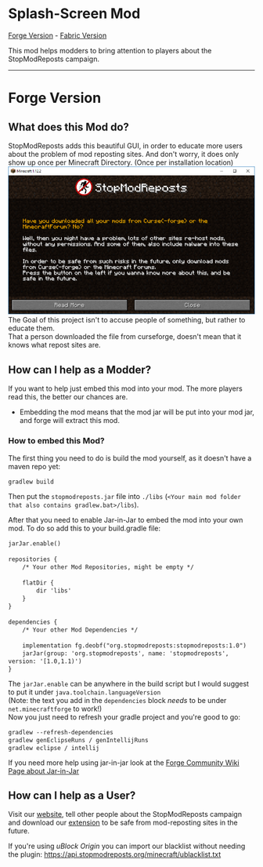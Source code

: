 # Splash-Screen Mod
[Forge Version](https://github.com/StopModReposts/Splash-Screen-Mod) - [Fabric Version](https://github.com/StopModReposts/Splash-Screen-Mod-Fabric)

This mod helps modders to bring attention to players about the StopModReposts campaign.

---
# Forge Version

## What does this Mod do?
StopModReposts adds this beautiful GUI, in order to educate more users about the problem of mod reposting sites.
And don't worry, it does only show up once per Minecraft Directory. (Once per installation location)</br>
![Preview Image](https://raw.githubusercontent.com/StopModReposts/Splash-Screen-Mod/master/preview.png)</br>
The Goal of this project isn't to accuse people of something, but rather to educate them.</br>
That a person downloaded the file from curseforge, doesn't mean that it knows what repost sites are.

## How can I help as a Modder?
If you want to help just embed this mod into your mod.
The more players read this, the better our chances are.
* Embedding the mod means that the mod jar will be put into your mod jar, and forge will extract this mod.

### How to embed this Mod?
The first thing you need to do is build the mod yourself, as it doesn't have a maven repo yet:
```
gradlew build
```

Then put the `stopmodreposts.jar` file into `./libs` (`<Your main mod folder that also contains gradlew.bat>/libs`).

After that you need to enable Jar-in-Jar to embed the mod into your own mod. To do so add this to your build.gradle file:
```GRADLE
jarJar.enable()

repositories {
    /* Your other Mod Repositories, might be empty */

    flatDir {
        dir 'libs'
    }
}

dependencies {
    /* Your other Mod Dependencies */

    implementation fg.deobf("org.stopmodreposts:stopmodreposts:1.0")
    jarJar(group: 'org.stopmodreposts', name: 'stopmodreposts', version: '[1.0,1.1)')
}
```
The ```jarJar.enable``` can be anywhere in the build script but I would suggest to put it under ```java.toolchain.languageVersion```</br>
(Note: the text you add in the ```dependencies``` block *needs* to be under ```net.minecraftforge``` to work!)</br>
Now you just need to refresh your gradle project and you're good to go:
```
gradlew --refresh-dependencies
gradlew genEclipseRuns / genIntellijRuns
gradlew eclipse / intellij
```

If you need more help using jar-in-jar look at the [Forge Community Wiki Page about Jar-in-Jar](https://forge.gemwire.uk/wiki/Jar-in-Jar)

## How can I help as a User?
Visit our [website](https://stopmodreposts.org), tell other people about the StopModReposts campaign and download our [extension](https://stopmodreposts.org/extension) to be safe from mod-reposting sites in the future.

If you're using *uBlock Origin* you can import our blacklist without needing the plugin: https://api.stopmodreposts.org/minecraft/ublacklist.txt
